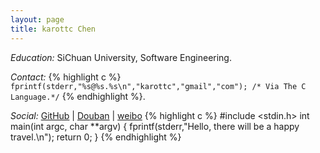 ```yaml
---
layout: page
title: karottc Chen
---
```


*Education:* SiChuan University, Software Engineering.

*Contact:* {% highlight c %} `fprintf(stderr,"%s@%s.%s\n","karottc","gmail","com"); /* Via The C Language.*/` {% endhighlight %}.

*Social:* [GitHub](https://github.com/karottc) | [Douban](http://www.douban.com/people/karottc/) | [weibo](http://weibo.com/karotte)
{% highlight c %}
	#include <stdin.h>
	int main(int argc, char **argv)
	{
		fprintf(stderr,"Hello, there will be a happy travel.\n");
		return 0;
	}
{% endhighlight %}
